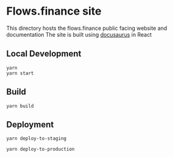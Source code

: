 # Flows.finance site

This directory hosts the flows.finance public facing website and documentation
The site is built using [docusaurus](https://v2.docusaurus.io/) in React

## Local Development

```console
yarn
yarn start
```

## Build

```console
yarn build
```

## Deployment

```console
yarn deploy-to-staging
```

```console
yarn deploy-to-production
```

